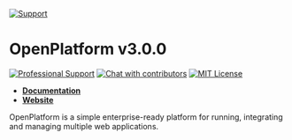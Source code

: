 [![Support](https://www.totaljs.com/img/button-support.png?v=2)](https://www.totaljs.com/support/)

# OpenPlatform v3.0.0

[![Professional Support](https://www.totaljs.com/img/badge-support.svg)](https://www.totaljs.com/support/) [![Chat with contributors](https://www.totaljs.com/img/badge-chat.svg)](https://messenger.totaljs.com) [![MIT License][license-image]][license-url]

- [__Documentation__](https://wiki.totaljs.com/openplatform/01-welcome/)
- [__Website__](https://www.totaljs.com/openplatform/)

OpenPlatform is a simple enterprise-ready platform for running, integrating and managing multiple web applications.

[license-image]: https://img.shields.io/badge/license-MIT-blue.svg?style=flat
[license-url]: license.txt

